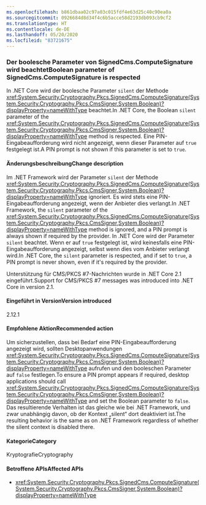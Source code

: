```yaml
---
ms.openlocfilehash: b861dbaa02c97a03c015fdf4e63d25c40c90ea0a
ms.sourcegitcommit: 0926684d8d34f4c6b5acce58d2193db093cb9cf2
ms.translationtype: HT
ms.contentlocale: de-DE
ms.lasthandoff: 05/20/2020
ms.locfileid: "83721675"
---
```

### <a name="boolean-parameter-of-signedcmscomputesignature-is-respected"></a><span data-ttu-id="d219b-101">Der boolesche Parameter von SignedCms.ComputeSignature wird beachtet</span><span class="sxs-lookup"><span data-stu-id="d219b-101">Boolean parameter of SignedCms.ComputeSignature is respected</span></span>

<span data-ttu-id="d219b-102">In .NET Core wird der boolesche Parameter `silent` der Methode <xref:System.Security.Cryptography.Pkcs.SignedCms.ComputeSignature(System.Security.Cryptography.Pkcs.CmsSigner,System.Boolean)?displayProperty=nameWithType> beachtet.</span><span class="sxs-lookup"><span data-stu-id="d219b-102">In .NET Core, the Boolean `silent` parameter of the <xref:System.Security.Cryptography.Pkcs.SignedCms.ComputeSignature(System.Security.Cryptography.Pkcs.CmsSigner,System.Boolean)?displayProperty=nameWithType> method is respected.</span></span> <span data-ttu-id="d219b-103">Eine PIN-Eingabeaufforderung wird nicht angezeigt, wenn dieser Parameter auf `true` festgelegt ist.</span><span class="sxs-lookup"><span data-stu-id="d219b-103">A PIN prompt is not shown if this parameter is set to `true`.</span></span>

#### <a name="change-description"></a><span data-ttu-id="d219b-104">Änderungsbeschreibung</span><span class="sxs-lookup"><span data-stu-id="d219b-104">Change description</span></span>

<span data-ttu-id="d219b-105">Im .NET Framework wird der Parameter `silent` der Methode <xref:System.Security.Cryptography.Pkcs.SignedCms.ComputeSignature(System.Security.Cryptography.Pkcs.CmsSigner,System.Boolean)?displayProperty=nameWithType> ignoriert. Es wird stets eine PIN-Eingabeaufforderung angezeigt, wenn der Anbieter dies verlangt.</span><span class="sxs-lookup"><span data-stu-id="d219b-105">In .NET Framework, the `silent` parameter of the <xref:System.Security.Cryptography.Pkcs.SignedCms.ComputeSignature(System.Security.Cryptography.Pkcs.CmsSigner,System.Boolean)?displayProperty=nameWithType> method is ignored, and a PIN prompt is always shown if required by the provider.</span></span> <span data-ttu-id="d219b-106">In .NET Core wird der Parameter `silent` beachtet. Wenn er auf `true` festgelegt ist, wird keinesfalls eine PIN-Eingabeaufforderung angezeigt, selbst wenn dies vom Anbieter verlangt wird.</span><span class="sxs-lookup"><span data-stu-id="d219b-106">In .NET Core, the `silent` parameter is respected, and if set to `true`, a PIN prompt is never shown, even if it's required by the provider.</span></span>

<span data-ttu-id="d219b-107">Unterstützung für CMS/PKCS #7-Nachrichten wurde in .NET Core 2.1 eingeführt.</span><span class="sxs-lookup"><span data-stu-id="d219b-107">Support for CMS/PKCS #7 messages was introduced into .NET Core in version 2.1.</span></span>

#### <a name="version-introduced"></a><span data-ttu-id="d219b-108">Eingeführt in Version</span><span class="sxs-lookup"><span data-stu-id="d219b-108">Version introduced</span></span>

<span data-ttu-id="d219b-109">2.1</span><span class="sxs-lookup"><span data-stu-id="d219b-109">2.1</span></span>

#### <a name="recommended-action"></a><span data-ttu-id="d219b-110">Empfohlene Aktion</span><span class="sxs-lookup"><span data-stu-id="d219b-110">Recommended action</span></span>

<span data-ttu-id="d219b-111">Um sicherzustellen, dass bei Bedarf eine PIN-Eingabeaufforderung angezeigt wird, sollten Desktopanwendungen <xref:System.Security.Cryptography.Pkcs.SignedCms.ComputeSignature(System.Security.Cryptography.Pkcs.CmsSigner,System.Boolean)?displayProperty=nameWithType> aufrufen und den booleschen Parameter auf `false` festlegen.</span><span class="sxs-lookup"><span data-stu-id="d219b-111">To ensure a PIN prompt appears if required, desktop applications should call <xref:System.Security.Cryptography.Pkcs.SignedCms.ComputeSignature(System.Security.Cryptography.Pkcs.CmsSigner,System.Boolean)?displayProperty=nameWithType> and set the Boolean parameter to `false`.</span></span> <span data-ttu-id="d219b-112">Das resultierende Verhalten ist das gleiche wie bei .NET Framework, und zwar unabhängig davon, ob der Kontext „silent“ dort deaktiviert ist.</span><span class="sxs-lookup"><span data-stu-id="d219b-112">The resulting behavior is the same as on .NET Framework regardless of whether the silent context is disabled there.</span></span>

#### <a name="category"></a><span data-ttu-id="d219b-113">Kategorie</span><span class="sxs-lookup"><span data-stu-id="d219b-113">Category</span></span>

<span data-ttu-id="d219b-114">Kryptografie</span><span class="sxs-lookup"><span data-stu-id="d219b-114">Cryptography</span></span>

#### <a name="affected-apis"></a><span data-ttu-id="d219b-115">Betroffene APIs</span><span class="sxs-lookup"><span data-stu-id="d219b-115">Affected APIs</span></span>

- <xref:System.Security.Cryptography.Pkcs.SignedCms.ComputeSignature(System.Security.Cryptography.Pkcs.CmsSigner,System.Boolean)?displayProperty=nameWithType>

<!--

#### Affected APIs

- `M:System.Security.Cryptography.Pkcs.SignedCms.ComputeSignature(System.Security.Cryptography.Pkcs.CmsSigner,System.Boolean)`

-->
